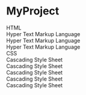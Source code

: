 # MyProject
HTML
<br>
Hyper Text Markup Language
<br>
Hyper Text Markup Language
<br>
Hyper Text Markup Language
<br>
CSS
<br>
Cascading Style Sheet
<br>
Cascading Style Sheet
<br>
Cascading Style Sheet
<br>
Cascading Style Sheet
<br>
Cascading Style Sheet


